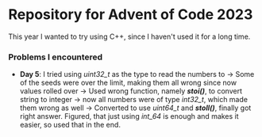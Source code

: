 # Repository for Advent of Code 2023

This year I wanted to try using C++, since I haven't used it for a long time.

### Problems I encountered

- **Day 5**: I tried using _uint32\_t_ as the type to read the numbers to
  -> Some of the seeds were over the limit, making them all wrong since now values rolled over
  -> Used wrong function, namely ***stoi()***, to convert string to integer -> now all numbers were of type _int32\_t_, which made them wrong as well
  -> Converted to use _uint64\_t_ and ***stoll()***, finally got right answer. Figured, that just using _int\_64_ is enough and makes it easier, so used that in the end.
